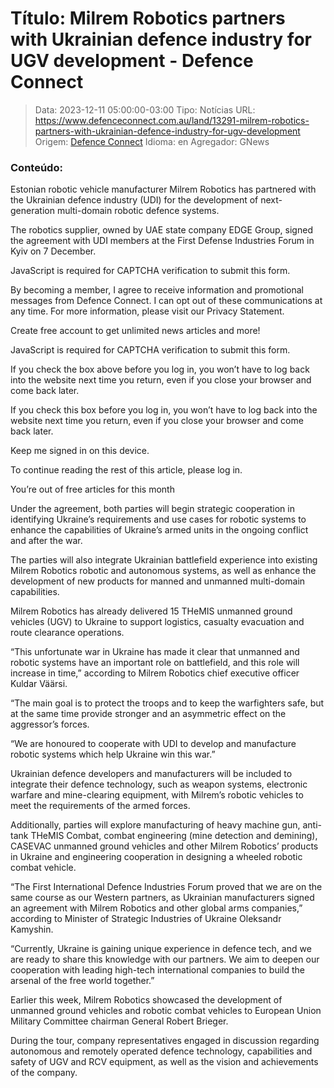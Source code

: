 # Título: Milrem Robotics partners with Ukrainian defence industry for UGV development - Defence Connect

>Data: 2023-12-11 05:00:00-03:00
>Tipo: Notícias
>URL: https://www.defenceconnect.com.au/land/13291-milrem-robotics-partners-with-ukrainian-defence-industry-for-ugv-development
>Origem: [Defence Connect](https://www.defenceconnect.com.au)
>Idioma: en
>Agregador: GNews

### Conteúdo:

Estonian robotic vehicle manufacturer Milrem Robotics has partnered with the Ukrainian defence industry (UDI) for the development of next-generation multi-domain robotic defence systems.

The robotics supplier, owned by UAE state company EDGE Group, signed the agreement with UDI members at the First Defense Industries Forum in Kyiv on 7 December.

JavaScript is required for CAPTCHA verification to submit this form.

By becoming a member, I agree to receive information and promotional messages from Defence Connect. I can opt out of these communications at any time. For more information, please visit our Privacy Statement.

Create free account to get unlimited news articles and more!

JavaScript is required for CAPTCHA verification to submit this form.

If you check the box above before you log in, you won’t have to log back into the website next time you return, even if you close your browser and come back later.

If you check this box before you log in, you won’t have to log back into the website next time you return, even if you close your browser and come back later.

Keep me signed in on this device.

To continue reading the rest of this article, please log in.

You’re out of free articles for this month

Under the agreement, both parties will begin strategic cooperation in identifying Ukraine’s requirements and use cases for robotic systems to enhance the capabilities of Ukraine’s armed units in the ongoing conflict and after the war.

The parties will also integrate Ukrainian battlefield experience into existing Milrem Robotics robotic and autonomous systems, as well as enhance the development of new products for manned and unmanned multi-domain capabilities.

Milrem Robotics has already delivered 15 THeMIS unmanned ground vehicles (UGV) to Ukraine to support logistics, casualty evacuation and route clearance operations.

“This unfortunate war in Ukraine has made it clear that unmanned and robotic systems have an important role on battlefield, and this role will increase in time,” according to Milrem Robotics chief executive officer Kuldar Väärsi.

“The main goal is to protect the troops and to keep the warfighters safe, but at the same time provide stronger and an asymmetric effect on the aggressor’s forces.

“We are honoured to cooperate with UDI to develop and manufacture robotic systems which help Ukraine win this war.”

Ukrainian defence developers and manufacturers will be included to integrate their defence technology, such as weapon systems, electronic warfare and mine-clearing equipment, with Milrem’s robotic vehicles to meet the requirements of the armed forces.

Additionally, parties will explore manufacturing of heavy machine gun, anti-tank THeMIS Combat, combat engineering (mine detection and demining), CASEVAC unmanned ground vehicles and other Milrem Robotics’ products in Ukraine and engineering cooperation in designing a wheeled robotic combat vehicle.

“The First International Defence Industries Forum proved that we are on the same course as our Western partners, as Ukrainian manufacturers signed an agreement with Milrem Robotics and other global arms companies,” according to Minister of Strategic Industries of Ukraine Oleksandr Kamyshin.

“Currently, Ukraine is gaining unique experience in defence tech, and we are ready to share this knowledge with our partners. We aim to deepen our cooperation with leading high-tech international companies to build the arsenal of the free world together.”

Earlier this week, Milrem Robotics showcased the development of unmanned ground vehicles and robotic combat vehicles to European Union Military Committee chairman General Robert Brieger.

During the tour, company representatives engaged in discussion regarding autonomous and remotely operated defence technology, capabilities and safety of UGV and RCV equipment, as well as the vision and achievements of the company.

